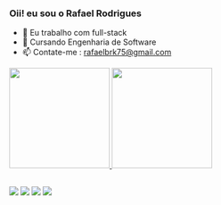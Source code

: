 ### Oii! eu sou o Rafael Rodrigues

- 🔭 Eu trabalho com full-stack  
- 🌱 Cursando Engenharia de Software
- 📫 Contate-me : rafaelbrk75@gmail.com


<div>
  <a href="https://github.com/Rafaelbrk75">
  <img height="180em" src="https://github-readme-stats.vercel.app/api?username=Rafaelbrk75&show_icons=true&theme=dark&include_all_commits=true&count_private=true"/>
  <img height="180em" src="https://github-readme-stats.vercel.app/api/top-langs/?username=Rafaelbrk75&layout=compact&langs_count=7&theme=dark"/>
</div>
  
 ##
  
 <div>
  <a href="https://instagram.com/rafaeldoc3" target="_blank"><img src="https://img.shields.io/badge/-Instagram-%23E4405F?style=for-the-badge&logo=instagram&logoColor=white" target="_blank"></a>
 	<a href="https://www.twitch.tv/lafarbrk75" target="_blank"><img src="https://img.shields.io/badge/Twitch-9146FF?style=for-the-badge&logo=twitch&logoColor=white" target="_blank"></a>
 <a href="https://discord.gg/KB3P4UM9Zw" target="_blank"><img src="https://img.shields.io/badge/Discord-7289DA?style=for-the-badge&logo=discord&logoColor=white" target="_blank"></a> 
  <a href="https://www.linkedin.com/in/rafael-rodrigues-aa4590304/" target="_blank"><img src="https://img.shields.io/badge/-LinkedIn-%230077B5?style=for-the-badge&logo=linkedin&logoColor=white" target="_blank"></a> 
 
  
